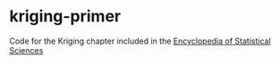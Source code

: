# kriging-primer

Code for the Kriging chapter included in the [Encyclopedia of Statistical Sciences](https://onlinelibrary.wiley.com/doi/book/10.1002/0471667196) 
